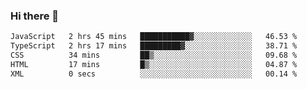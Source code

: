 ### Hi there 👋

<!--
**zhengis-alinur/zhengis-alinur** is a ✨ _special_ ✨ repository because its `README.md` (this file) appears on your GitHub profile.

Here are some ideas to get you started:

- 🔭 I’m currently working on ...
- 🌱 I’m currently learning ...
- 👯 I’m looking to collaborate on ...
- 🤔 I’m looking for help with ...
- 💬 Ask me about ...
- 📫 How to reach me: ...
- 😄 Pronouns: ...
- ⚡ Fun fact: ...
-->

<!--START_SECTION:waka-->

```txt
JavaScript   2 hrs 45 mins   ███████████▓░░░░░░░░░░░░░   46.53 %
TypeScript   2 hrs 17 mins   █████████▓░░░░░░░░░░░░░░░   38.71 %
CSS          34 mins         ██▒░░░░░░░░░░░░░░░░░░░░░░   09.68 %
HTML         17 mins         █▒░░░░░░░░░░░░░░░░░░░░░░░   04.87 %
XML          0 secs          ░░░░░░░░░░░░░░░░░░░░░░░░░   00.14 %
```

<!--END_SECTION:waka-->
